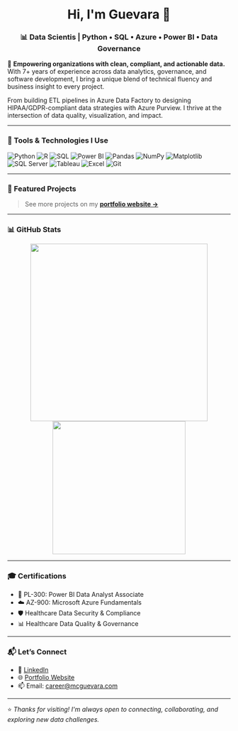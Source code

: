<h1 align="center">Hi, I'm Guevara 👋</h1>
<h3 align="center">📊 Data Scientis | Python • SQL • Azure • Power BI • Data Governance</h3>

🎯 **Empowering organizations with clean, compliant, and actionable data.**  
With 7+ years of experience across data analytics, governance, and software development, I bring a unique blend of technical fluency and business insight to every project.

From building ETL pipelines in Azure Data Factory to designing HIPAA/GDPR-compliant data strategies with Azure Purview. I thrive at the intersection of data quality, visualization, and impact.

---

### 🧰 Tools & Technologies I Use

![Python](https://img.shields.io/badge/-Python-3776AB?logo=python&logoColor=white&style=flat-square)
![R](https://img.shields.io/badge/-R-276DC3?logo=r&logoColor=white&style=flat-square)
![SQL](https://img.shields.io/badge/-SQL-4479A1?logo=postgresql&logoColor=white&style=flat-square)
![Power BI](https://img.shields.io/badge/-Power%20BI-F2C811?logo=powerbi&logoColor=black&style=flat-square)
![Pandas](https://img.shields.io/badge/-pandas-150458?logo=pandas&logoColor=white&style=flat-square)
![NumPy](https://img.shields.io/badge/-NumPy-013243?logo=numpy&logoColor=white&style=flat-square)
![Matplotlib](https://img.shields.io/badge/-Matplotlib-11557C?logo=plotly&logoColor=white&style=flat-square)
![SQL Server](https://img.shields.io/badge/-SQL%20Server-CC2927?logo=microsoftsqlserver&logoColor=white&style=flat-square)
![Tableau](https://img.shields.io/badge/-Tableau-E97627?logo=tableau&logoColor=white&style=flat-square)
![Excel](https://img.shields.io/badge/-Excel-217346?logo=microsoft-excel&logoColor=white&style=flat-square)
![Git](https://img.shields.io/badge/-Git-F05032?logo=git&logoColor=white&style=flat-square)

---

### 📁 Featured Projects
<!-- | Project | Description | Tools |  
|---------|------------|-------|  
| **[Sales Dashboard](https://github.com/yourrepo/sales-analysis)** | Interactive Tableau dashboard tracking sales performance. | Tableau, SQL |  
| **[Customer Churn Analysis](https://github.com/yourrepo/churn-analysis)** | Predicted churn risk with 85% accuracy. | Python, Pandas |  
| **[COVID-19 Tracker](https://github.com/yourrepo/covid-tracker)** | SQL + Tableau dashboard for infection trends. | SQL, Tableau |  
| 📁 Project | 💼 Focus |
|-----------|---------|
| [**Data Governance Framework Demo**](https://github.com/yourusername/data-governance-demo) | Simulated Azure Purview metadata model for a healthcare dataset |
| [**Retail Sales Analysis**](https://github.com/yourusername/retail-store-analysis) | Power BI + SQL Server + Python pipeline to monitor KPIs |
| [**Data Quality Audit Toolkit**](https://github.com/yourusername/data-quality-audit) | Custom scripts to validate data integrity, nulls, schema mismatches |
| [**Healthcare Compliance Dashboard**](https://github.com/yourusername/healthcare-dashboard) | Power BI dashboard tracking HIPAA/GDPR metrics |
| [**ETL Pipeline with Azure Data Factory**](https://github.com/yourusername/adf-etl-project) | Simulated pipeline with ingestion, transformation, and storage monitoring | -->


> See more projects on my [**portfolio website →**](https://mcguevara.com)

---

### 📊 GitHub Stats
<p align="center">
  <img src="https://github-readme-stats.vercel.app/api?username=yourusername&show_icons=true&theme=default" width="400"/>
  <img src="https://github-readme-stats.vercel.app/api/top-langs/?username=yourusername&layout=compact&theme=default" width="300"/>
</p>

---
### 🎓 Certifications

- 🧠 PL-300: Power BI Data Analyst Associate  
- ☁️ AZ-900: Microsoft Azure Fundamentals  
- 🛡️ Healthcare Data Security & Compliance  
- 📊 Healthcare Data Quality & Governance 

---

### 📬 Let’s Connect

- 🔗 [LinkedIn](https://linkedin.com/in/sir-guevara)
- 🌐 [Portfolio Website](https://mcguevara.com)
- 📫 Email: career@mcguevara.com

---

⭐️ *Thanks for visiting! I'm always open to connecting, collaborating, and exploring new data challenges.*
